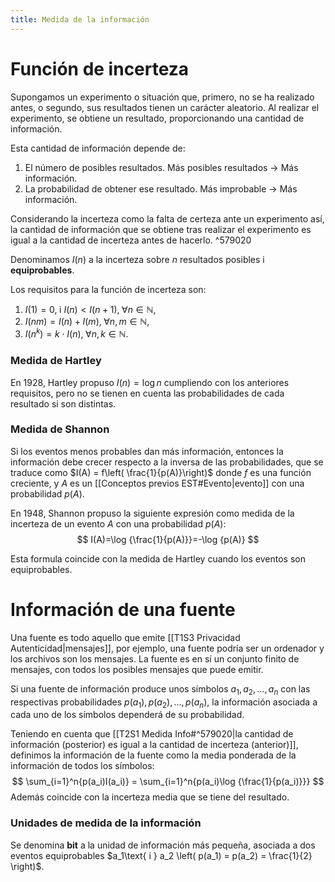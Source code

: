 ```yaml
---
title: Medida de la información
---
```

# Función de incerteza
Supongamos un experimento o situación que, primero, no se ha realizado antes, o segundo, sus resultados tienen un carácter aleatorio. Al realizar el experimento, se obtiene un resultado, proporcionando una cantidad de información.

Esta cantidad de información depende de:
1. El número de posibles resultados. Más posibles resultados → Más información.
2. La probabilidad de obtener ese resultado. Más improbable → Más información.

Considerando la incerteza como la falta de certeza ante un experimento así, la cantidad de información que se obtiene tras realizar el experimento es igual a la cantidad de incerteza antes de hacerlo. ^579020

Denominamos $I(n)$ a la incerteza sobre $n$ resultados posibles i **equiprobables**.

Los requisitos para la función de incerteza son:
1. $I(1)=0,\; \text{i } I(n)<I(n+1),\; \forall n \in \mathbb{N},$
2. $I(nm)=I(n)+I(m),\; \forall {n,m} \in \mathbb{N},$
3. $I(n^k)=k\cdot I(n),\; \forall{n,k} \in \mathbb{N}.$

### Medida de Hartley
En 1928, Hartley propuso $I(n)=\log n$ cumpliendo con los anteriores requisitos, pero no se tienen en cuenta las probabilidades de cada resultado si son distintas.
### Medida de Shannon
Si los eventos menos probables dan más información, entonces la información debe crecer respecto a la inversa de las probabilidades, que se traduce como $I(A) = f\left( \frac{1}{p(A)}\right)$ donde $f$ es una función creciente, y $A$ es un [[Conceptos previos EST#Evento|evento]] con una probabilidad $p(A)$.

En 1948, Shannon propuso la siguiente expresión como medida de la incerteza de un evento $A$ con una probabilidad $p(A)$:
$$
I(A)=\log {\frac{1}{p(A)}}=-\log {p(A)}
$$

Esta formula coincide con la medida de Hartley cuando los eventos son equiprobables.

# Información de una fuente

Una fuente es todo aquello que emite [[T1S3 Privacidad Autenticidad|mensajes]], por ejemplo, una fuente podría ser un ordenador y los archivos son los mensajes. La fuente es en sí un conjunto finito de mensajes, con todos los posibles mensajes que puede emitir.

Si una fuente de información produce unos símbolos $a_1,a_2,\dots ,a_n$ con las respectivas probabilidades $p(a_1),p(a_2),\dots ,p(a_n)$, la información asociada a cada uno de los símbolos dependerá de su probabilidad.

Teniendo en cuenta que [[T2S1 Medida Info#^579020|la cantidad de información (posterior) es igual a la cantidad de incerteza (anterior)]], definimos la información de la fuente como la media ponderada de la información de todos los símbolos:
$$
\sum_{i=1}^n{p(a_i)I(a_i)} = \sum_{i=1}^n{p(a_i)\log {\frac{1}{p(a_i)}}}
$$
Además coincide con la incerteza media que se tiene del resultado.

### Unidades de medida de la información
Se denomina **bit** a la unidad de información más pequeña, asociada a dos eventos equiprobables $a_1\text{ i } a_2 \left( p(a_1) = p(a_2) = \frac{1}{2} \right)$. 